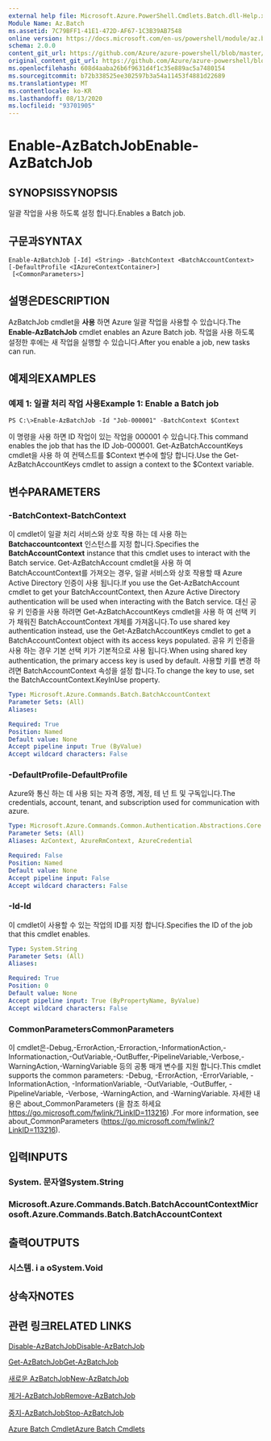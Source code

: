```yaml
---
external help file: Microsoft.Azure.PowerShell.Cmdlets.Batch.dll-Help.xml
Module Name: Az.Batch
ms.assetid: 7C79BFF1-41E1-472D-AF67-1C3B39AB7548
online version: https://docs.microsoft.com/en-us/powershell/module/az.batch/enable-azbatchjob
schema: 2.0.0
content_git_url: https://github.com/Azure/azure-powershell/blob/master/src/Batch/Batch/help/Enable-AzBatchJob.md
original_content_git_url: https://github.com/Azure/azure-powershell/blob/master/src/Batch/Batch/help/Enable-AzBatchJob.md
ms.openlocfilehash: 608d4aaba26b6f9631d4f1c35e889ac5a7480154
ms.sourcegitcommit: b72b338525ee302597b3a54a11453f4881d22689
ms.translationtype: MT
ms.contentlocale: ko-KR
ms.lasthandoff: 08/13/2020
ms.locfileid: "93701905"
---
```

# <span data-ttu-id="cf585-101">Enable-AzBatchJob</span><span class="sxs-lookup"><span data-stu-id="cf585-101">Enable-AzBatchJob</span></span>

## <span data-ttu-id="cf585-102">SYNOPSIS</span><span class="sxs-lookup"><span data-stu-id="cf585-102">SYNOPSIS</span></span>
<span data-ttu-id="cf585-103">일괄 작업을 사용 하도록 설정 합니다.</span><span class="sxs-lookup"><span data-stu-id="cf585-103">Enables a Batch job.</span></span>

## <span data-ttu-id="cf585-104">구문과</span><span class="sxs-lookup"><span data-stu-id="cf585-104">SYNTAX</span></span>

```
Enable-AzBatchJob [-Id] <String> -BatchContext <BatchAccountContext> [-DefaultProfile <IAzureContextContainer>]
 [<CommonParameters>]
```

## <span data-ttu-id="cf585-105">설명은</span><span class="sxs-lookup"><span data-stu-id="cf585-105">DESCRIPTION</span></span>
<span data-ttu-id="cf585-106">AzBatchJob cmdlet을 **사용** 하면 Azure 일괄 작업을 사용할 수 있습니다.</span><span class="sxs-lookup"><span data-stu-id="cf585-106">The **Enable-AzBatchJob** cmdlet enables an Azure Batch job.</span></span>
<span data-ttu-id="cf585-107">작업을 사용 하도록 설정한 후에는 새 작업을 실행할 수 있습니다.</span><span class="sxs-lookup"><span data-stu-id="cf585-107">After you enable a job, new tasks can run.</span></span>

## <span data-ttu-id="cf585-108">예제의</span><span class="sxs-lookup"><span data-stu-id="cf585-108">EXAMPLES</span></span>

### <span data-ttu-id="cf585-109">예제 1: 일괄 처리 작업 사용</span><span class="sxs-lookup"><span data-stu-id="cf585-109">Example 1: Enable a Batch job</span></span>
```
PS C:\>Enable-AzBatchJob -Id "Job-000001" -BatchContext $Context
```

<span data-ttu-id="cf585-110">이 명령을 사용 하면 ID 작업이 있는 작업을 000001 수 있습니다.</span><span class="sxs-lookup"><span data-stu-id="cf585-110">This command enables the job that has the ID Job-000001.</span></span>
<span data-ttu-id="cf585-111">Get-AzBatchAccountKeys cmdlet을 사용 하 여 컨텍스트를 $Context 변수에 할당 합니다.</span><span class="sxs-lookup"><span data-stu-id="cf585-111">Use the Get-AzBatchAccountKeys cmdlet to assign a context to the $Context variable.</span></span>

## <span data-ttu-id="cf585-112">변수</span><span class="sxs-lookup"><span data-stu-id="cf585-112">PARAMETERS</span></span>

### <span data-ttu-id="cf585-113">-BatchContext</span><span class="sxs-lookup"><span data-stu-id="cf585-113">-BatchContext</span></span>
<span data-ttu-id="cf585-114">이 cmdlet이 일괄 처리 서비스와 상호 작용 하는 데 사용 하는 **Batchaccountcontext** 인스턴스를 지정 합니다.</span><span class="sxs-lookup"><span data-stu-id="cf585-114">Specifies the **BatchAccountContext** instance that this cmdlet uses to interact with the Batch service.</span></span>
<span data-ttu-id="cf585-115">Get-AzBatchAccount cmdlet을 사용 하 여 BatchAccountContext를 가져오는 경우, 일괄 서비스와 상호 작용할 때 Azure Active Directory 인증이 사용 됩니다.</span><span class="sxs-lookup"><span data-stu-id="cf585-115">If you use the Get-AzBatchAccount cmdlet to get your BatchAccountContext, then Azure Active Directory authentication will be used when interacting with the Batch service.</span></span> <span data-ttu-id="cf585-116">대신 공유 키 인증을 사용 하려면 Get-AzBatchAccountKeys cmdlet을 사용 하 여 선택 키가 채워진 BatchAccountContext 개체를 가져옵니다.</span><span class="sxs-lookup"><span data-stu-id="cf585-116">To use shared key authentication instead, use the Get-AzBatchAccountKeys cmdlet to get a BatchAccountContext object with its access keys populated.</span></span> <span data-ttu-id="cf585-117">공유 키 인증을 사용 하는 경우 기본 선택 키가 기본적으로 사용 됩니다.</span><span class="sxs-lookup"><span data-stu-id="cf585-117">When using shared key authentication, the primary access key is used by default.</span></span> <span data-ttu-id="cf585-118">사용할 키를 변경 하려면 BatchAccountContext 속성을 설정 합니다.</span><span class="sxs-lookup"><span data-stu-id="cf585-118">To change the key to use, set the BatchAccountContext.KeyInUse property.</span></span>

```yaml
Type: Microsoft.Azure.Commands.Batch.BatchAccountContext
Parameter Sets: (All)
Aliases:

Required: True
Position: Named
Default value: None
Accept pipeline input: True (ByValue)
Accept wildcard characters: False
```

### <span data-ttu-id="cf585-119">-DefaultProfile</span><span class="sxs-lookup"><span data-stu-id="cf585-119">-DefaultProfile</span></span>
<span data-ttu-id="cf585-120">Azure와 통신 하는 데 사용 되는 자격 증명, 계정, 테 넌 트 및 구독입니다.</span><span class="sxs-lookup"><span data-stu-id="cf585-120">The credentials, account, tenant, and subscription used for communication with azure.</span></span>

```yaml
Type: Microsoft.Azure.Commands.Common.Authentication.Abstractions.Core.IAzureContextContainer
Parameter Sets: (All)
Aliases: AzContext, AzureRmContext, AzureCredential

Required: False
Position: Named
Default value: None
Accept pipeline input: False
Accept wildcard characters: False
```

### <span data-ttu-id="cf585-121">-Id</span><span class="sxs-lookup"><span data-stu-id="cf585-121">-Id</span></span>
<span data-ttu-id="cf585-122">이 cmdlet이 사용할 수 있는 작업의 ID를 지정 합니다.</span><span class="sxs-lookup"><span data-stu-id="cf585-122">Specifies the ID of the job that this cmdlet enables.</span></span>

```yaml
Type: System.String
Parameter Sets: (All)
Aliases:

Required: True
Position: 0
Default value: None
Accept pipeline input: True (ByPropertyName, ByValue)
Accept wildcard characters: False
```

### <span data-ttu-id="cf585-123">CommonParameters</span><span class="sxs-lookup"><span data-stu-id="cf585-123">CommonParameters</span></span>
<span data-ttu-id="cf585-124">이 cmdlet은-Debug,-ErrorAction,-Erroraction,-InformationAction,-Informationaction,-OutVariable,-OutBuffer,-PipelineVariable,-Verbose,-WarningAction,-WarningVariable 등의 공통 매개 변수를 지원 합니다.</span><span class="sxs-lookup"><span data-stu-id="cf585-124">This cmdlet supports the common parameters: -Debug, -ErrorAction, -ErrorVariable, -InformationAction, -InformationVariable, -OutVariable, -OutBuffer, -PipelineVariable, -Verbose, -WarningAction, and -WarningVariable.</span></span> <span data-ttu-id="cf585-125">자세한 내용은 about_CommonParameters (을 참조 하세요 https://go.microsoft.com/fwlink/?LinkID=113216) .</span><span class="sxs-lookup"><span data-stu-id="cf585-125">For more information, see about_CommonParameters (https://go.microsoft.com/fwlink/?LinkID=113216).</span></span>

## <span data-ttu-id="cf585-126">입력</span><span class="sxs-lookup"><span data-stu-id="cf585-126">INPUTS</span></span>

### <span data-ttu-id="cf585-127">System. 문자열</span><span class="sxs-lookup"><span data-stu-id="cf585-127">System.String</span></span>

### <span data-ttu-id="cf585-128">Microsoft.Azure.Commands.Batch.BatchAccountContext</span><span class="sxs-lookup"><span data-stu-id="cf585-128">Microsoft.Azure.Commands.Batch.BatchAccountContext</span></span>

## <span data-ttu-id="cf585-129">출력</span><span class="sxs-lookup"><span data-stu-id="cf585-129">OUTPUTS</span></span>

### <span data-ttu-id="cf585-130">시스템. i a o</span><span class="sxs-lookup"><span data-stu-id="cf585-130">System.Void</span></span>

## <span data-ttu-id="cf585-131">상속자</span><span class="sxs-lookup"><span data-stu-id="cf585-131">NOTES</span></span>

## <span data-ttu-id="cf585-132">관련 링크</span><span class="sxs-lookup"><span data-stu-id="cf585-132">RELATED LINKS</span></span>

[<span data-ttu-id="cf585-133">Disable-AzBatchJob</span><span class="sxs-lookup"><span data-stu-id="cf585-133">Disable-AzBatchJob</span></span>](./Disable-AzBatchJob.md)

[<span data-ttu-id="cf585-134">Get-AzBatchJob</span><span class="sxs-lookup"><span data-stu-id="cf585-134">Get-AzBatchJob</span></span>](./Get-AzBatchJob.md)

[<span data-ttu-id="cf585-135">새로운 AzBatchJob</span><span class="sxs-lookup"><span data-stu-id="cf585-135">New-AzBatchJob</span></span>](./New-AzBatchJob.md)

[<span data-ttu-id="cf585-136">제거-AzBatchJob</span><span class="sxs-lookup"><span data-stu-id="cf585-136">Remove-AzBatchJob</span></span>](./Remove-AzBatchJob.md)

[<span data-ttu-id="cf585-137">중지-AzBatchJob</span><span class="sxs-lookup"><span data-stu-id="cf585-137">Stop-AzBatchJob</span></span>](./Stop-AzBatchJob.md)

[<span data-ttu-id="cf585-138">Azure Batch Cmdlet</span><span class="sxs-lookup"><span data-stu-id="cf585-138">Azure Batch Cmdlets</span></span>](/powershell/module/az.batch)


